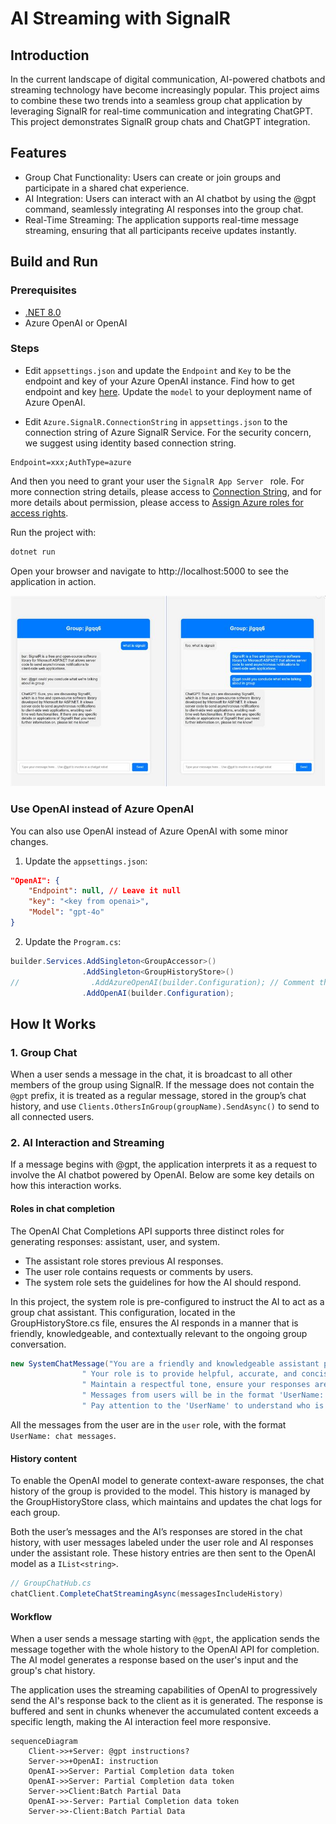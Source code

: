 # AI Streaming with SignalR

## Introduction

In the current landscape of digital communication, AI-powered chatbots and streaming technology have become increasingly popular.
This project aims to combine these two trends into a seamless group chat application by leveraging SignalR for real-time communication and integrating ChatGPT.
This project demonstrates SignalR group chats and ChatGPT integration.

## Features

- Group Chat Functionality: Users can create or join groups and participate in a shared chat experience.
- AI Integration: Users can interact with an AI chatbot by using the @gpt command, seamlessly integrating AI responses into the group chat.
- Real-Time Streaming: The application supports real-time message streaming, ensuring that all participants receive updates instantly.

## Build and Run

### Prerequisites

- [.NET 8.0](https://dotnet.microsoft.com/download/dotnet/8.0)
- Azure OpenAI or OpenAI

### Steps

- Edit `appsettings.json` and update the `Endpoint` and `Key` to be the endpoint and key of your Azure OpenAI instance. Find how to get endpoint and key [here](https://learn.microsoft.com/azure/ai-services/openai/chatgpt-quickstart?tabs=command-line%2Cpython-new&pivots=programming-language-csharp#retrieve-key-and-endpoint).
Update the `model` to your deployment name of Azure OpenAI.

- Edit `Azure.SignalR.ConnectionString` in `appsettings.json` to the connection string of Azure SignalR Service. For the security concern, we suggest using
identity based connection string.

```
Endpoint=xxx;AuthType=azure
```

And then you need to grant your user the `SignalR App Server ` role. For more connection string details, please access to [Connection String](https://learn.microsoft.com/en-us/azure/azure-signalr/concept-connection-string), and for more details about permission, please access to [Assign Azure roles for access rights](https://learn.microsoft.com/azure/azure-signalr/signalr-concept-authorize-azure-active-directory#assign-azure-roles-for-access-rights).


Run the project with:

```bash
dotnet run
```

Open your browser and navigate to http://localhost:5000 to see the application in action.

![chat sample](./images/chat.jpg)

### Use OpenAI instead of Azure OpenAI

You can also use OpenAI instead of Azure OpenAI with some minor changes.

1. Update the `appsettings.json`:

```json
"OpenAI": {
    "Endpoint": null, // Leave it null
    "key": "<key from openai>",
    "Model": "gpt-4o"
}
```

2. Update the `Program.cs`:

```csharp
builder.Services.AddSingleton<GroupAccessor>()
                .AddSingleton<GroupHistoryStore>()
//                .AddAzureOpenAI(builder.Configuration); // Comment this line and add the below line
                .AddOpenAI(builder.Configuration);
```

## How It Works

### 1. Group Chat

When a user sends a message in the chat, it is broadcast to all other members of the group using SignalR. If the message does not contain the `@gpt` prefix, it is treated as a regular message, stored in the group’s chat history, and use `Clients.OthersInGroup(groupName).SendAsync()` to send to all connected users.

### 2. AI Interaction and Streaming

If a message begins with @gpt, the application interprets it as a request to involve the AI chatbot powered by OpenAI. Below are some key details on how this interaction works.

#### Roles in chat completion

The OpenAI Chat Completions API supports three distinct roles for generating responses: assistant, user, and system.

- The assistant role stores previous AI responses.
- The user role contains requests or comments by users.
- The system role sets the guidelines for how the AI should respond.

In this project, the system role is pre-configured to instruct the AI to act as a group chat assistant. This configuration, located in the GroupHistoryStore.cs file, ensures the AI responds in a manner that is friendly, knowledgeable, and contextually relevant to the ongoing group conversation.

```csharp
new SystemChatMessage("You are a friendly and knowledgeable assistant participating in a group discussion." +
                " Your role is to provide helpful, accurate, and concise information when addressed." +
                " Maintain a respectful tone, ensure your responses are clear and relevant to the group's ongoing conversation, and assist in facilitating productive discussions." +
                " Messages from users will be in the format 'UserName: chat messages'." +
                " Pay attention to the 'UserName' to understand who is speaking and tailor your responses accordingly."),
```

All the messages from the user are in the `user` role, with the format `UserName: chat messages`.


#### History content

To enable the OpenAI model to generate context-aware responses, the chat history of the group is provided to the model. This history is managed by the GroupHistoryStore class, which maintains and updates the chat logs for each group.

Both the user’s messages and the AI’s responses are stored in the chat history, with user messages labeled under the user role and AI responses under the assistant role. These history entries are then sent to the OpenAI model as a `IList<string>`.

```csharp
// GroupChatHub.cs
chatClient.CompleteChatStreamingAsync(messagesIncludeHistory)
```

#### Workflow

When a user sends a message starting with `@gpt`, the application sends the message together with the whole history to the OpenAI API for completion. The AI model generates a response based on the user's input and the group's chat history.

The application uses the streaming capabilities of OpenAI to progressively send the AI's response back to the client as it is generated. The response is buffered and sent in chunks whenever the accumulated content exceeds a specific length, making the AI interaction feel more responsive.

```mermaid
sequenceDiagram
    Client->>+Server: @gpt instructions?
    Server->>+OpenAI: instruction
    OpenAI->>Server: Partial Completion data token
    OpenAI->>Server: Partial Completion data token
    Server->>Client:Batch Partial Data
    OpenAI->>-Server: Partial Completion data token
    Server->>-Client:Batch Partial Data
```
